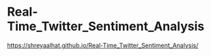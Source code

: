# Real-Time_Twitter_Sentiment_Analysis



https://shreyaalhat.github.io/Real-Time_Twitter_Sentiment_Analysis/
